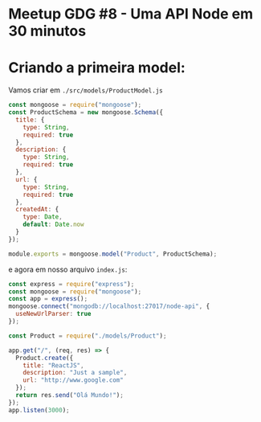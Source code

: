 # Meetup GDG #8 - Uma API Node em 30 minutos

# Criando a primeira model:

Vamos criar em `./src/models/ProductModel.js`

```js
const mongoose = require("mongoose");
const ProductSchema = new mongoose.Schema({
  title: {
    type: String,
    required: true
  },
  description: {
    type: String,
    required: true
  },
  url: {
    type: String,
    required: true
  },
  createdAt: {
    type: Date,
    default: Date.now
  }
});

module.exports = mongoose.model("Product", ProductSchema);
```

e agora em nosso arquivo `index.js`:

```js
const express = require("express");
const mongoose = require("mongoose");
const app = express();
mongoose.connect("mongodb://localhost:27017/node-api", {
  useNewUrlParser: true
});

const Product = require("./models/Product");

app.get("/", (req, res) => {
  Product.create({
    title: "ReactJS",
    description: "Just a sample",
    url: "http://www.google.com"
  });
  return res.send("Olá Mundo!");
});
app.listen(3000);
```
